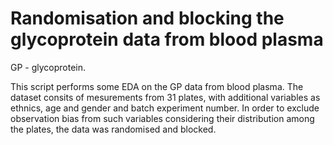 # Randomisation and blocking the glycoprotein data from blood plasma
GP - glycoprotein.

This script performs some EDA on the GP data from blood plasma. The dataset consits of mesurements from 31 plates, 
with additional variables as ethnics, age and gender and batch experiment number.
In order to exclude observation bias from such variables considering their distribution among the plates, the data was randomised and blocked.
